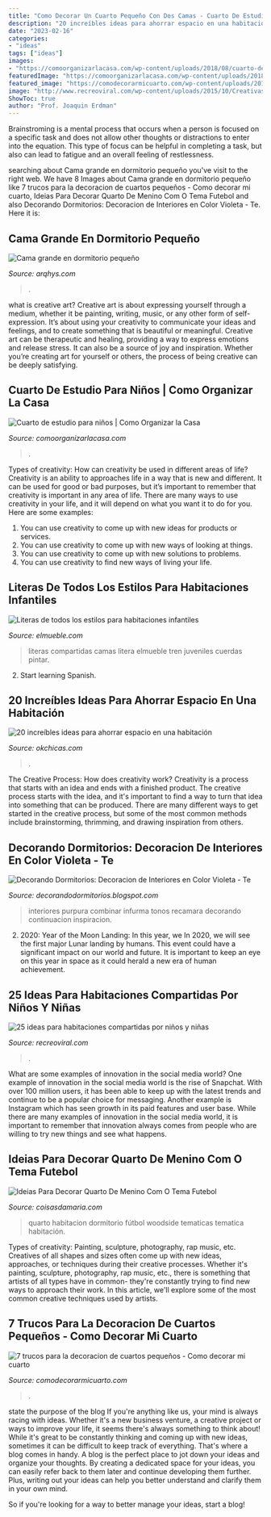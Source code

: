 ```yaml
---
title: "Como Decorar Un Cuarto Pequeño Con Dos Camas - Cuarto De Estudio Para Niños"
description: "20 increíbles ideas para ahorrar espacio en una habitación"
date: "2023-02-16"
categories:
- "ideas"
tags: ["ideas"]
images:
- "https://comoorganizarlacasa.com/wp-content/uploads/2018/08/cuarto-de-estudio-para-ninos-2.jpg"
featuredImage: "https://comoorganizarlacasa.com/wp-content/uploads/2018/08/cuarto-de-estudio-para-ninos-2.jpg"
featured_image: "https://comodecorarmicuarto.com/wp-content/uploads/2019/06/decoracion-de-cuartos-pequeños-para-niños.jpg"
image: "http://www.recreoviral.com/wp-content/uploads/2015/10/Creativas-habitaciones-compartidas-por-niños-y-niñas-7.jpg"
ShowToc: true
author: "Prof. Joaquin Erdman"
---
```



Brainstroming is a mental process that occurs when a person is focused on a specific task and does not allow other thoughts or distractions to enter into the equation. This type of focus can be helpful in completing a task, but also can lead to fatigue and an overall feeling of restlessness.

	

		
searching about Cama grande en dormitorio pequeño you've visit to the right web. We have 8 Images about Cama grande en dormitorio pequeño like 7 trucos para la decoracion de cuartos pequeños - Como decorar mi cuarto, Ideias Para Decorar Quarto De Menino Com O Tema Futebol and also Decorando Dormitorios: Decoracion de Interiores en Color Violeta - Te. Here it is:
		
    
## Cama Grande En Dormitorio Pequeño

<img loading=lazy src="https://www.arqhys.com/wp-content/fotos/2013/09/Cama-grande-en-dormitorio-pequeño-2.jpg" onerror="this.onerror=null;this.src='https://tse3.mm.bing.net/th?id=OIP.FrX0oPcPzXiIIFbiDfHuCwHaF6&amp;pid=15.1';" alt="Cama grande en dormitorio pequeño">

_Source: arqhys.com_

>. 

	

what is creative art?
Creative art is about expressing yourself through a medium, whether it be painting, writing, music, or any other form of self-expression. It’s about using your creativity to communicate your ideas and feelings, and to create something that is beautiful or meaningful.
Creative art can be therapeutic and healing, providing a way to express emotions and release stress. It can also be a source of joy and inspiration. Whether you’re creating art for yourself or others, the process of being creative can be deeply satisfying.

    
## Cuarto De Estudio Para Niños | Como Organizar La Casa

<img loading=lazy src="https://comoorganizarlacasa.com/wp-content/uploads/2018/08/cuarto-de-estudio-para-ninos-2.jpg" onerror="this.onerror=null;this.src='https://tse3.mm.bing.net/th?id=OIP.DPK3qsdR4Frc9x1Oy1fWkAHaLH&amp;pid=15.1';" alt="Cuarto de estudio para niños | Como Organizar la Casa">

_Source: comoorganizarlacasa.com_

>. 

	

Types of creativity: How can creativity be used in different areas of life?
Creativity is an ability to approaches life in a way that is new and different. It can be used for good or bad purposes, but it’s important to remember that creativity is important in any area of life. There are many ways to use creativity in your life, and it will depend on what you want it to do for you. Here are some examples: 
1. You can use creativity to come up with new ideas for products or services.
2. You can use creativity to come up with new ways of looking at things.
3. You can use creativity to come up with new solutions to problems.
4. You can use creativity to find new ways of living your life.

    
## Literas De Todos Los Estilos Para Habitaciones Infantiles

<img loading=lazy src="https://www.elmueble.com/medio/2018/05/07/00404654_43311072_1500x2000.jpg" onerror="this.onerror=null;this.src='https://tse4.mm.bing.net/th?id=OIP.saTWDvENcL--FZTaAdCLTwHaJ4&amp;pid=15.1';" alt="Literas de todos los estilos para habitaciones infantiles">

_Source: elmueble.com_

>literas compartidas camas litera elmueble tren juveniles cuerdas pintar. 

	

2) Start learning Spanish.

    
## 20 Increíbles Ideas Para Ahorrar Espacio En Una Habitación

<img loading=lazy src="https://www.okchicas.com/wp-content/uploads/2015/06/ideas-para-ahorrar-espacio-17.jpg" onerror="this.onerror=null;this.src='https://tse1.mm.bing.net/th?id=OIP.MAAIkriwDbEVCh35j2vPkQHaMS&amp;pid=15.1';" alt="20 increíbles ideas para ahorrar espacio en una habitación">

_Source: okchicas.com_

>. 

	

The Creative Process: How does creativity work?
Creativity is a process that starts with an idea and ends with a finished product. The creative process starts with the idea, and it's important to find a way to turn that idea into something that can be produced. There are many different ways to get started in the creative process, but some of the most common methods include brainstorming, thrimming, and drawing inspiration from others.

    
## Decorando Dormitorios: Decoracion De Interiores En Color Violeta - Te

<img loading=lazy src="http://4.bp.blogspot.com/-4qmZvycuryg/UdwkjjkoQ1I/AAAAAAAAF-E/-I0z81bbz18/s1600/Decoracion+de+Interiores+en+Color+Violeta+-+Te+Inspiraran3.jpg" onerror="this.onerror=null;this.src='https://tse3.mm.bing.net/th?id=OIP.5h-siHwSA2K0HEFUYaWYGgHaEj&amp;pid=15.1';" alt="Decorando Dormitorios: Decoracion de Interiores en Color Violeta - Te">

_Source: decorandodormitorios.blogspot.com_

>interiores purpura combinar infurma tonos recamara decorando continuacion inspiracion. 

	

2) 2020: Year of the Moon Landing: In this year, we
In 2020, we will see the first major Lunar landing by humans. This event could have a significant impact on our world and future. It is important to keep an eye on this year in space as it could herald a new era of human achievement.

    
## 25 Ideas Para Habitaciones Compartidas Por Niños Y Niñas

<img loading=lazy src="http://www.recreoviral.com/wp-content/uploads/2015/10/Creativas-habitaciones-compartidas-por-niños-y-niñas-7.jpg" onerror="this.onerror=null;this.src='https://tse2.mm.bing.net/th?id=OIP.mXZ4BFplnJZSrfeDIgdi1AHaGC&amp;pid=15.1';" alt="25 ideas para habitaciones compartidas por niños y niñas">

_Source: recreoviral.com_

>. 

	

What are some examples of innovation in the social media world?
One example of innovation in the social media world is the rise of Snapchat. With over 100 million users, it has been able to keep up with the latest trends and continue to be a popular choice for messaging. Another example is Instagram which has seen growth in its paid features and user base. While there are many examples of innovation in the social media world, it is important to remember that innovation always comes from people who are willing to try new things and see what happens.

    
## Ideias Para Decorar Quarto De Menino Com O Tema Futebol

<img loading=lazy src="https://coisasdamaria.com/wp-content/uploads/decoracao-quarto-infantil-futebol-3.jpg" onerror="this.onerror=null;this.src='https://tse2.mm.bing.net/th?id=OIP.6bXS_C409T-GRGUt6CVX5QHaE6&amp;pid=15.1';" alt="Ideias Para Decorar Quarto De Menino Com O Tema Futebol">

_Source: coisasdamaria.com_

>quarto habitacion dormitorio fútbol woodside tematicas tematica habitación. 

	

Types of creativity: Painting, sculpture, photography, rap music, etc.
Creatives of all shapes and sizes often come up with new ideas, approaches, or techniques during their creative processes. Whether it's painting, sculpture, photography, rap music, etc., there is something that artists of all types have in common- they're constantly trying to find new ways to approach their work. In this article, we'll explore some of the most common creative techniques used by artists.

    
## 7 Trucos Para La Decoracion De Cuartos Pequeños - Como Decorar Mi Cuarto

<img loading=lazy src="https://comodecorarmicuarto.com/wp-content/uploads/2019/06/decoracion-de-cuartos-pequeños-para-niños.jpg" onerror="this.onerror=null;this.src='https://tse1.mm.bing.net/th?id=OIP.Ok6-r6zY-eg_4T198kvz1wAAAA&amp;pid=15.1';" alt="7 trucos para la decoracion de cuartos pequeños - Como decorar mi cuarto">

_Source: comodecorarmicuarto.com_

>. 

	

state the purpose of the blog
If you're anything like us, your mind is always racing with ideas. Whether it's a new business venture, a creative project or ways to improve your life, it seems there's always something to think about! While it's great to be constantly thinking and coming up with new ideas, sometimes it can be difficult to keep track of everything. That's where a blog comes in handy.
A blog is the perfect place to jot down your ideas and organize your thoughts. By creating a dedicated space for your ideas, you can easily refer back to them later and continue developing them further. Plus, writing out your ideas can help you better understand and clarify them in your own mind.

So if you're looking for a way to better manage your ideas, start a blog!

